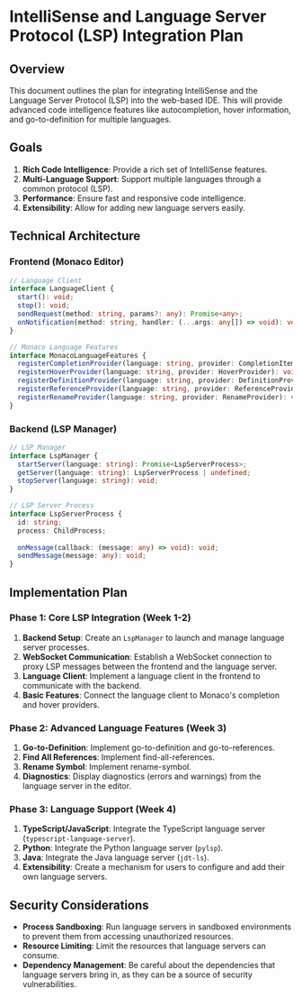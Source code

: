 # IntelliSense and Language Server Protocol (LSP) Integration Plan

## Overview

This document outlines the plan for integrating IntelliSense and the Language Server Protocol (LSP) into the web-based IDE. This will provide advanced code intelligence features like autocompletion, hover information, and go-to-definition for multiple languages.

## Goals

1.  **Rich Code Intelligence**: Provide a rich set of IntelliSense features.
2.  **Multi-Language Support**: Support multiple languages through a common protocol (LSP).
3.  **Performance**: Ensure fast and responsive code intelligence.
4.  **Extensibility**: Allow for adding new language servers easily.

## Technical Architecture

### Frontend (Monaco Editor)

```typescript
// Language Client
interface LanguageClient {
  start(): void;
  stop(): void;
  sendRequest(method: string, params?: any): Promise<any>;
  onNotification(method: string, handler: (...args: any[]) => void): void;
}

// Monaco Language Features
interface MonacoLanguageFeatures {
  registerCompletionProvider(language: string, provider: CompletionItemProvider): void;
  registerHoverProvider(language: string, provider: HoverProvider): void;
  registerDefinitionProvider(language: string, provider: DefinitionProvider): void;
  registerReferenceProvider(language: string, provider: ReferenceProvider): void;
  registerRenameProvider(language: string, provider: RenameProvider): void;
}
```

### Backend (LSP Manager)

```typescript
// LSP Manager
interface LspManager {
  startServer(language: string): Promise<LspServerProcess>;
  getServer(language: string): LspServerProcess | undefined;
  stopServer(language: string): void;
}

// LSP Server Process
interface LspServerProcess {
  id: string;
  process: ChildProcess;
  
  onMessage(callback: (message: any) => void): void;
  sendMessage(message: any): void;
}
```

## Implementation Plan

### Phase 1: Core LSP Integration (Week 1-2)

1.  **Backend Setup**: Create an `LspManager` to launch and manage language server processes.
2.  **WebSocket Communication**: Establish a WebSocket connection to proxy LSP messages between the frontend and the language server.
3.  **Language Client**: Implement a language client in the frontend to communicate with the backend.
4.  **Basic Features**: Connect the language client to Monaco's completion and hover providers.

### Phase 2: Advanced Language Features (Week 3)

1.  **Go-to-Definition**: Implement go-to-definition and go-to-references.
2.  **Find All References**: Implement find-all-references.
3.  **Rename Symbol**: Implement rename-symbol.
4.  **Diagnostics**: Display diagnostics (errors and warnings) from the language server in the editor.

### Phase 3: Language Support (Week 4)

1.  **TypeScript/JavaScript**: Integrate the TypeScript language server (`typescript-language-server`).
2.  **Python**: Integrate the Python language server (`pylsp`).
3.  **Java**: Integrate the Java language server (`jdt-ls`).
4.  **Extensibility**: Create a mechanism for users to configure and add their own language servers.

## Security Considerations

-   **Process Sandboxing**: Run language servers in sandboxed environments to prevent them from accessing unauthorized resources.
-   **Resource Limiting**: Limit the resources that language servers can consume.
-   **Dependency Management**: Be careful about the dependencies that language servers bring in, as they can be a source of security vulnerabilities.